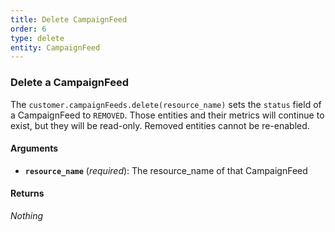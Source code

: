 ```yaml
---
title: Delete CampaignFeed
order: 6
type: delete
entity: CampaignFeed
---
```


### Delete a CampaignFeed

The `customer.campaignFeeds.delete(resource_name)` sets the `status` field of a CampaignFeed to `REMOVED`. Those entities and their metrics will continue to exist, but they will be read-only. Removed entities cannot be re-enabled.

#### Arguments

- **`resource_name`** (_required_): The resource_name of that CampaignFeed

#### Returns

_Nothing_
